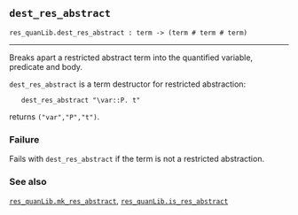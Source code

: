 ## `dest_res_abstract`

``` hol4
res_quanLib.dest_res_abstract : term -> (term # term # term)
```

------------------------------------------------------------------------

Breaks apart a restricted abstract term into the quantified variable,
predicate and body.

`dest_res_abstract` is a term destructor for restricted abstraction:

``` hol4
   dest_res_abstract "\var::P. t"
```

returns `("var","P","t")`.

### Failure

Fails with `dest_res_abstract` if the term is not a restricted
abstraction.

### See also

[`res_quanLib.mk_res_abstract`](#res_quanLib.mk_res_abstract),
[`res_quanLib.is_res_abstract`](#res_quanLib.is_res_abstract)
